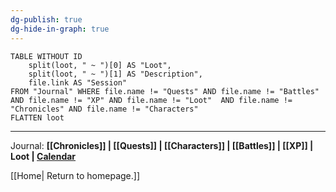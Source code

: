 ```yaml
---
dg-publish: true
dg-hide-in-graph: true
---
```

```dataview
TABLE WITHOUT ID
	split(loot, " ~ ")[0] AS "Loot",
	split(loot, " ~ ")[1] AS "Description",
	file.link AS "Session"
FROM "Journal" WHERE file.name != "Quests" AND file.name != "Battles" AND file.name != "XP" AND file.name != "Loot"  AND file.name != "Chronicles" AND file.name != "Characters"
FLATTEN loot
```

---

Journal: **[[Chronicles]] | [[Quests]] |  [[Characters]] | [[Battles]] | [[XP]] | Loot  | [Calendar](https://app.fantasy-calendar.com/calendars/38f9e3f5098bac1f655a4fb4241f35eb)**

[[Home| Return to homepage.]]